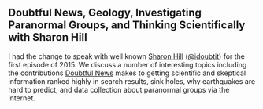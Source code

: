 ## Doubtful News, Geology, Investigating Paranormal Groups, and Thinking Scientifically with Sharon Hill

I had the change to speak with well known <a href="http://sharonahill.com">Sharon Hill</a> (<a href="http://twitter.com/idoubtit">@idoubtit</a>) for the first episode of 2015.  We discuss a number of interesting topics including the contributions 
<a href="http://doubtfulnews.com/">Doubtful News</a> makes to getting scientific and skeptical information ranked highly in search results, sink holes, why earthquakes are hard to predict, and data collection about paranormal groups via the internet.
